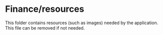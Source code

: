 # Finance/resources

This folder contains resources (such as images) needed by the application. This file can
be removed if not needed.
